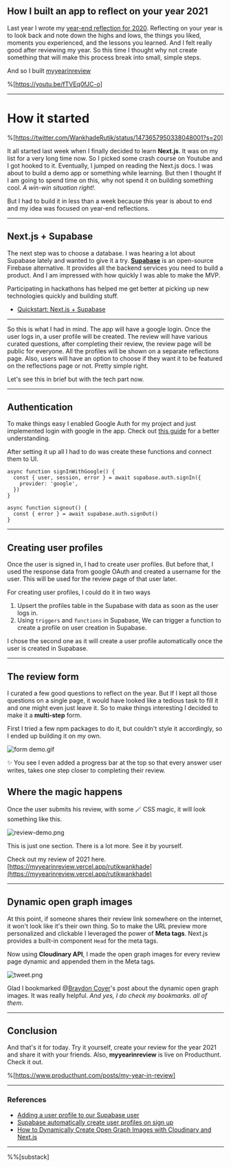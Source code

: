 ## How I built an app to reflect on your year 2021

Last year I wrote my [year-end reflection for 2020](https://blog.rutikwankhade.dev/2020-a-year-end-reflection). Reflecting on your year is to look back and note down the highs and lows, the things you liked, moments you experienced, and the lessons you learned. And I felt really good after reviewing my year. So this time I thought why not create something that will make this process break into small, simple steps. 

> 
And so I built [myyearinreview](https://myyearinreview.vercel.app/)


%[https://youtu.be/fTVEq0fJC-o]


____________________

# How it started

%[https://twitter.com/WankhadeRutik/status/1473657950338048001?s=20]

It all started last week when I finally decided to learn **Next.js**. It was on my list for a very long time now. 
So I picked some crash course on Youtube and I got hooked to it. Eventually, I jumped on reading the Next.js docs. I was about to build a demo app or something while learning. But then I thought If I am going to spend time on this, why not spend it on building something cool. *A win-win situation right!*.

But I had to build it in less than a week because this year is about to end and my idea was focused on year-end reflections.


____________________

## Next.js + Supabase

The next step was to choose a database. I was hearing a lot about Supabase lately and wanted to give it a try. [**Supabase**](https://supabase.com/) is an open-source Firebase alternative. It provides all the backend services you need to build a product. And I am impressed with how quickly I was able to make the MVP. 


> 
Participating in hackathons has helped me get better at picking up new technologies quickly and building stuff.

- [Quickstart: Next.js + Supabase](https://supabase.com/docs/guides/with-nextjs)

____________________

So this is what I had in mind. The app will have a google login. Once the user logs in, a user profile will be created. The review will have various curated questions, after completing their review, the review page will be public for everyone. All the profiles will be shown on a separate reflections page. Also, users will have an option to choose if they want it to be featured on the reflections page or not. Pretty simple right.

Let's see this in brief but with the tech part now.

______________

## Authentication

To make things easy I enabled Google Auth for my project and just implemented login with google in the app. Check out [this guide](https://supabase.com/docs/guides/auth/auth-google) for a better understanding. 


After setting it up all I had to do was create these functions and connect them to UI.

```
async function signInWithGoogle() {
  const { user, session, error } = await supabase.auth.signIn({
    provider: 'google',
  })
}

async function signout() {
  const { error } = await supabase.auth.signOut()
}
``` 
______________

## Creating user profiles
Once the user is signed in, I had to create user profiles. But before that, I used the response data from google OAuth and created a username for the user. This will be used for the review page of that user later.

For creating user profiles, I could do it in two ways
1. Upsert the profiles table in the Supabase with data as soon as the user logs in.
2. Using `triggers` and `functions` in Supabase, We can trigger a function to create a profile on user creation in Supabase.

I chose the second one as it will create a user profile automatically once the user is created in Supabase.
_____________


## The review form
I curated a few good questions to reflect on the year. But If I kept all those questions on a single page, it would have looked like a tedious task to fill it and one might even just leave it. So to make things interesting I decided to make it a **multi-step** form. 

First I tried a few npm packages to do it, but couldn't style it accordingly, so I ended up building it on my own. 


![form demo.gif](https://cdn.hashnode.com/res/hashnode/image/upload/v1640633402406/NLAiTqU9p.gif)

✨ You see I even added a progress bar at the top so that every answer user writes, takes one step closer to completing their review.

## Where the magic happens
Once the user submits his review, with some 🪄 CSS magic, it will look something like this.


![review-demo.png](https://cdn.hashnode.com/res/hashnode/image/upload/v1640633837930/BSKWJ-PuL.png)

This is just one section. There is a lot more. See it by yourself.

> 
Check out my review of 2021 here.
[https://myyearinreview.vercel.app/rutikwankhade](https://myyearinreview.vercel.app/rutikwankhade)

_________________

## Dynamic open graph images
At this point, if someone shares their review link somewhere on the internet, it won't look like it's their own thing. So to make the URL preview more personalized and clickable I leveraged the power of **Meta tags**. Next.js provides a built-in component `Head` for the meta tags.

Now using **Cloudinary API**, I made the open graph images for every review page dynamic and appended them in the Meta tags. 


![tweet.png](https://cdn.hashnode.com/res/hashnode/image/upload/v1640635862274/BLNBq23LO.png)

Glad I bookmarked @[Braydon Coyer](@braydoncoyer)'s post about the dynamic open graph images. It was really helpful. *And yes, I do check my bookmarks. all of them*.

______________________

## Conclusion
And that's it for today. Try it yourself, create your review for the year 2021 and share it with your friends. Also,  **myyearinreview** is live on Producthunt. Check it out.

%[https://www.producthunt.com/posts/my-year-in-review]

_______________________

### References
- [Adding a user profile to our Supabase user](https://h.daily-dev-tips.com/adding-a-user-profile-to-our-supabase-user)
- [Supabase automatically create user profiles on sign up](https://h.daily-dev-tips.com/supabase-automatically-create-user-profiles-on-sign-up)
- [How to Dynamically Create Open Graph Images with Cloudinary and Next.js](https://blog.braydoncoyer.dev/how-to-dynamically-create-open-graph-images-with-cloudinary-and-nextjs)

________________________

%%[substack]






